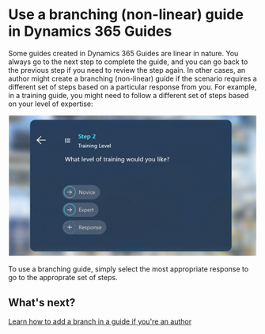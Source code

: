 # Use a branching (non-linear) guide in Dynamics 365 Guides 

Some guides created in Dynamics 365 Guides are linear in nature. You always go to the next step to complete the guide, and you can go back to the previous step if you need to review the step again. In other cases, an author might create a branching (non-linear) guide if the scenario requires a different set of steps based on a particular response from you. For example, in a training guide, you might need to follow a different set of steps based on your level of expertise:

![Example of a branching guide](media/branching-question-step-example.PNG "Example of a branching guide")

To use a branching guide, simply select the most appropriate response to go to the approprate set of steps. 



## What's next?

[Learn how to add a branch in a  guide if you're an author](pc-app-branching.md)
